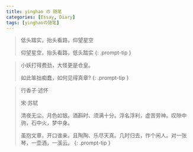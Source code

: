 ```yaml
---
title: yinghao の 随笔
categories: [Essay, Diary]
tags: [yinghaoの随笔]
---
```


> 低头踏实，抬头看路，仰望星空
>
> 仰望星空，抬头看路，低头踏实
{: .prompt-tip }

> 小妖打得费劲，大怪更是仓皇。
> 
> 如此笨拙痴蠢，如何见得真章?
{: .prompt-tip }

> 行香子·述怀
>
> 宋·苏轼
>
> 清夜无尘。月色如银。酒斟时、须满十分。浮名浮利，虚苦劳神。叹隙中驹，石中火，梦中身。
>
> 虽抱文章，开口谁亲。且陶陶、乐尽天真。几时归去，作个闲人。对一张琴，一壶酒，一溪云。
{: .prompt-tip }